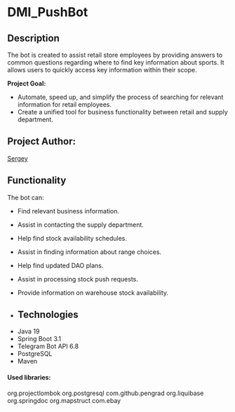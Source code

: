 # DMI_PushBot

## Description

The bot is created to assist retail store employees by providing answers to common questions regarding where to find key information about sports.
It allows users to quickly access key information within their scope.

**Project Goal:**
- Automate, speed up, and simplify the process of searching for relevant information for retail employees.
- Create a unified tool for business functionality between retail and supply department.

## Project Author:
[Sergey](https://github.com/SergeyBryan)

## Functionality
The bot can:
- Find relevant business information.
- Assist in contacting the supply department.
- Help find stock availability schedules.
- Assist in finding information about range choices.
- Help find updated DAO plans.
- Assist in processing stock push requests.
- Provide information on warehouse stock availability.

- ## Technologies
* Java 19
* Spring Boot 3.1
* Telegram Bot API 6.8
* PostgreSQL
* Maven

#### Used libraries:
org.projectlombok
org.postgresql
com.github.pengrad
org.liquibase
org.springdoc
org.mapstruct
com.ebay
